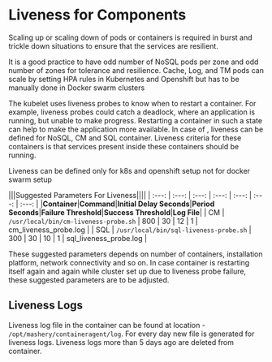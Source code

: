 ﻿# Liveness for Components

<head>
  <meta name="guidename" content="API Management"/>
  <meta name="context" content="GUID-ef8f5bb1-5955-4ab1-9d83-1f5e65310a8a"/>
</head>

Scaling up or scaling down of pods or containers is required in burst and trickle down situations to ensure that the services are resilient. 

It is a good practice to have odd number of NoSQL pods per zone and odd number of zones for tolerance and resilience. Cache, Log, and TM pods can scale by setting HPA rules in Kubernetes and Openshift but has to be manually done in Docker swarm clusters 

The kubelet uses liveness probes to know when to restart a container. For example, liveness probes could catch a deadlock, where an application is running, but unable to make progress. Restarting a container in such a state can help to make the application more available. In case of , liveness can be defined for NoSQL, CM and SQL container. Liveness criteria for these containers is that services present inside these containers should be running. 

Liveness can be defined only for k8s and openshift setup not for docker swarm setup 

|||Suggested Parameters For Liveness||||
| :---: | :---: | :---: | :---: | :---: | :---: | :---: |
|**Container**|**Command**|**Initial Delay Seconds**|**Period Seconds**|**Failure Threshold**|**Success Threshold**|**Log File**|
| CM  | `/usr/local/bin/cm-liveness-probe.sh` | 800 | 30  | 12  | 1   | cm\_liveness\_probe.log |
| SQL | `/usr/local/bin/sql-liveness-probe.sh` | 300 | 30  | 10  | 1   | sql\_liveness\_probe.log |

These suggested parameters depends on number of containers, installation platform, network connectivity and so on. In case container is restarting itself again and again while cluster set up due to liveness probe failure, these suggested parameters are to be adjusted. 

## Liveness Logs

Liveness log file in the container can be found at location - `/opt/mashery/containeragent/log`. For every day new file is generated for liveness logs. Liveness logs more than 5 days ago are deleted from container. 
